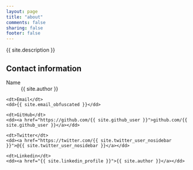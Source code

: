```yaml
---
layout: page
title: "about"
comments: false
sharing: false
footer: false
---
```


{{ site.description }}

## Contact information

<dl>
    <dt>Name</dt>
    <dd>{{ site.author }}</dd>

    <dt>Email</dt>
    <dd>{{ site.email_obfuscated }}</dd>

    <dt>GitHub</dt>
    <dd><a href="https://github.com/{{ site.github_user }}">github.com/{{ site.github_user }}</a></dd>

    <dt>Twitter</dt>
    <dd><a href="https://twitter.com/{{ site.twitter_user_nosidebar }}">@{{ site.twitter_user_nosidebar }}</a></dd>

    <dt>Linkedin</dt>
    <dd><a href="{{ site.linkedin_profile }}">{{ site.author }}</a></dd>
</dl>

